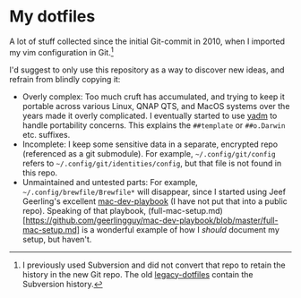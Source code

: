# My dotfiles

A lot of stuff collected since the initial Git-commit in 2010, when I imported
my vim configuration in Git.[^1]

I'd suggest to only use this repository as a way to discover new ideas, and
refrain from blindly copying it:

* Overly complex: Too much cruft has accumulated, and trying to keep it portable
  across various Linux, QNAP QTS, and MacOS systems over the years made it
  overly complicated. I eventually started to use [yadm](https://yadm.io/) to
  handle portability concerns. This explains the `##template` or `##o.Darwin`
  etc. suffixes.
* Incomplete: I keep some sensitive data in a separate, encrypted repo
  (referenced as a git submodule). For example, `~/.config/git/config` refers to
  `~/.config/git/identities/config`, but that file is not found in this repo.
* Unmaintained and untested parts: For example, `~/.config/brewfile/Brewfile*` will
  disappear, since I started using Jeef Geerling's excellent
  [mac-dev-playbook](https://github.com/geerlingguy/mac-dev-playbook) (I have
  not put that into a public repo). Speaking of that playbook,
  (full-mac-setup.md)[https://github.com/geerlingguy/mac-dev-playbook/blob/master/full-mac-setup.md]
  is a wonderful example of how I _should_ document my setup, but haven't.

[^1]: I previously used Subversion and did not convert that repo to retain the
    history in the new Git repo. The old
    [legacy-dotfiles](https://github.com/andreaswachowski/legacy-dotfiles)
    contain the Subversion history.
